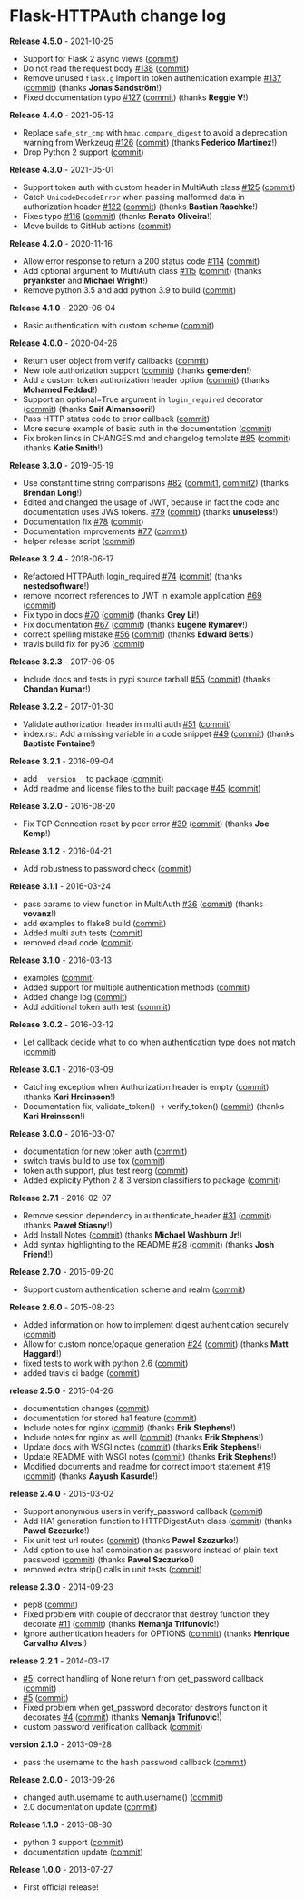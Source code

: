 # Flask-HTTPAuth change log

**Release 4.5.0** - 2021-10-25

- Support for Flask 2 async views ([commit](https://github.com/miguelgrinberg/flask-httpauth/commit/dc6de2dc9e1203e42d2763a0914e16ce96b74035))
- Do not read the request body [#138](https://github.com/miguelgrinberg/flask-httpauth/issues/138) ([commit](https://github.com/miguelgrinberg/flask-httpauth/commit/d8b5e37c960263717117ae469f083d65e0f50972))
- Remove unused `flask.g` import in token authentication example [#137](https://github.com/miguelgrinberg/flask-httpauth/issues/137) ([commit](https://github.com/miguelgrinberg/flask-httpauth/commit/7e5f9cf8167086e23e2d26c5d083a88e2e3b01ac)) (thanks **Jonas Sandström**!)
- Fixed documentation typo [#127](https://github.com/miguelgrinberg/flask-httpauth/issues/127) ([commit](https://github.com/miguelgrinberg/flask-httpauth/commit/14fb9d5692bcd04a5679c38b1a3cb54ae38ced21)) (thanks **Reggie V**!)

**Release 4.4.0** - 2021-05-13

- Replace `safe_str_cmp` with `hmac.compare_digest` to avoid a deprecation warning from Werkzeug [#126](https://github.com/miguelgrinberg/Flask-HTTPAuth/issues/126) ([commit](https://github.com/miguelgrinberg/Flask-HTTPAuth/commit/79e3ebf77f4ad6a56a02996a08c4517f61151d49)) (thanks **Federico Martinez**!)
- Drop Python 2 support ([commit](https://github.com/miguelgrinberg/Flask-HTTPAuth/commit/e690ce56827de9d669718fa5d0fcda63112f8008))

**Release 4.3.0** - 2021-05-01

- Support token auth with custom header in MultiAuth class [#125](https://github.com/miguelgrinberg/Flask-HTTPAuth/issues/125) ([commit](https://github.com/miguelgrinberg/Flask-HTTPAuth/commit/6509081c72a2f92c1500b3f09aa063441ea60031))
- Catch `UnicodeDecodeError` when passing malformed data in authorization header [#122](https://github.com/miguelgrinberg/Flask-HTTPAuth/issues/122) ([commit](https://github.com/miguelgrinberg/Flask-HTTPAuth/commit/538569f5895834a9f7b8d4dcfd543be6fbfca37e)) (thanks **Bastian Raschke**!)
- Fixes typo [#116](https://github.com/miguelgrinberg/Flask-HTTPAuth/issues/116) ([commit](https://github.com/miguelgrinberg/Flask-HTTPAuth/commit/9b4659e47b7e05a630f91b7e9471feef5111b503)) (thanks **Renato Oliveira**!)
- Move builds to GitHub actions ([commit](https://github.com/miguelgrinberg/Flask-HTTPAuth/commit/588b277cae820a680199e0acf5a97e2be50c6f6c))

**Release 4.2.0** - 2020-11-16

- Allow error response to return a 200 status code [#114](https://github.com/miguelgrinberg/Flask-HTTPAuth/issues/114) ([commit](https://github.com/miguelgrinberg/Flask-HTTPAuth/commit/f3e6a5754e89cda30fa88ef8b9dfa31e1697a688))
- Add optional argument to MultiAuth class [#115](https://github.com/miguelgrinberg/Flask-HTTPAuth/issues/115) ([commit](https://github.com/miguelgrinberg/Flask-HTTPAuth/commit/e3c6e5fb0481c14c326460408c2d0d038adf7ddc)) (thanks **pryankster** and **Michael Wright**!)
- Remove python 3.5 and add python 3.9 to build ([commit](https://github.com/miguelgrinberg/Flask-HTTPAuth/commit/507a7c0bfdf7da3bfb6a0cff9624295cf1119986))

**Release 4.1.0** - 2020-06-04

- Basic authentication with custom scheme ([commit](https://github.com/miguelgrinberg/Flask-HTTPAuth/commit/1aaf872716cb46330fd49e89663da1a568e54f0b))

**Release 4.0.0** - 2020-04-26

- Return user object from verify callbacks ([commit](https://github.com/miguelgrinberg/Flask-HTTPAuth/commit/51748c24f5aa53175b0f2712b814f7ea581f04e4))
- New role authorization support ([commit](https://github.com/miguelgrinberg/Flask-HTTPAuth/commit/8178f6dd74dab47b993ba532dd12f0cfdb5799f1)) (thanks **gemerden**!)
- Add a custom token authorization header option ([commit](https://github.com/miguelgrinberg/Flask-HTTPAuth/commit/575b46ade7188152e1b82de84be949bf3f8a300b)) (thanks **Mohamed Feddad**!)
- Support an optional=True argument in `login_required` decorator ([commit](https://github.com/miguelgrinberg/Flask-HTTPAuth/commit/8ecbb1157822360f5bdb24231fd50f25a6247620)) (thanks **Saif Almansoori**!)
- Pass HTTP status code to error callback ([commit](https://github.com/miguelgrinberg/Flask-HTTPAuth/commit/fc8bcd6772b53ef5cc14cd4c6199d63cd2c71f30))
- More secure example of basic auth in the documentation ([commit](https://github.com/miguelgrinberg/Flask-HTTPAuth/commit/0043e138cd99c7e9fa179ee30ad2283f9b8c704f))
- Fix broken links in CHANGES.md and changelog template [#85](https://github.com/miguelgrinberg/Flask-HTTPAuth/issues/85) ([commit](https://github.com/miguelgrinberg/Flask-HTTPAuth/commit/96fafd43c2d0275f2d4042e95faefce24183ec02)) (thanks **Katie Smith**!)

**Release 3.3.0** - 2019-05-19

- Use constant time string comparisons [#82](https://github.com/miguelgrinberg/Flask-HTTPAuth/issues/82) ([commit1](https://github.com/miguelgrinberg/Flask-HTTPAuth/commit/788d42ea9c4d536af628e0e7f4cb1fb84fc59a8e), [commit2](https://github.com/miguelgrinberg/Flask-HTTPAuth/commit/97f0e641a6d5eb34054de1ca255e932313d441ee)) (thanks **Brendan Long**!)
- Edited and changed the usage of JWT, because in fact the code and documentation uses JWS tokens. [#79](https://github.com/miguelgrinberg/Flask-HTTPAuth/issues/79) ([commit](https://github.com/miguelgrinberg/Flask-HTTPAuth/commit/3f743c661e281d728bd2f98af8cca000a975bb8a)) (thanks **unuseless**!)
- Documentation fix [#78](https://github.com/miguelgrinberg/Flask-HTTPAuth/issues/78) ([commit](https://github.com/miguelgrinberg/Flask-HTTPAuth/commit/c38c52326b78c91d4410f347abcd8bc49cc63ca4))
- Documentation improvements [#77](https://github.com/miguelgrinberg/Flask-HTTPAuth/issues/77) ([commit](https://github.com/miguelgrinberg/Flask-HTTPAuth/commit/ce5e5b4c9e8b748eba886ded5180e1e5d5036528))
- helper release script ([commit](https://github.com/miguelgrinberg/Flask-HTTPAuth/commit/7276d8db4b695645b01f3275addbec10418da63d))

**Release 3.2.4** - 2018-06-17

- Refactored HTTPAuth login_required [#74](https://github.com/miguelgrinberg/Flask-HTTPAuth/issues/74) ([commit](https://github.com/miguelgrinberg/Flask-HTTPAuth/commit/68ee1e7a92355ba0f3f9b48c9489a67ab762e106)) (thanks **nestedsoftware**!)
- remove incorrect references to JWT in example application [#69](https://github.com/miguelgrinberg/Flask-HTTPAuth/issues/69) ([commit](https://github.com/miguelgrinberg/Flask-HTTPAuth/commit/a310b78db2b947ab70f3fc35c1a586d822acc7ca))
- Fix typo in docs [#70](https://github.com/miguelgrinberg/Flask-HTTPAuth/issues/70) ([commit](https://github.com/miguelgrinberg/Flask-HTTPAuth/commit/b6457ae5648a50df75f3c40af4b4b3f0155fc25f)) (thanks **Grey Li**!)
- Fix documentation [#67](https://github.com/miguelgrinberg/Flask-HTTPAuth/issues/67) ([commit](https://github.com/miguelgrinberg/Flask-HTTPAuth/commit/9bd8f4b4f3574c7ef3e2fb9596bc9e9981275011)) (thanks **Eugene Rymarev**!)
- correct spelling mistake [#56](https://github.com/miguelgrinberg/Flask-HTTPAuth/issues/56) ([commit](https://github.com/miguelgrinberg/Flask-HTTPAuth/commit/f7c5bbd1b3a53080171bbdc5f1f1842f7a825f6a)) (thanks **Edward Betts**!)
- travis build fix for py36 ([commit](https://github.com/miguelgrinberg/Flask-HTTPAuth/commit/6e7f32984bda8b82200793c1b3ec44ff3df3ad2b))

**Release 3.2.3** - 2017-06-05

- Include docs and tests in pypi source tarball [#55](https://github.com/miguelgrinberg/Flask-HTTPAuth/issues/55) ([commit](https://github.com/miguelgrinberg/Flask-HTTPAuth/commit/054810ee351148b14571ba0a89ec17a543c35078)) (thanks **Chandan Kumar**!)

**Release 3.2.2** - 2017-01-30

- Validate authorization header in multi auth [#51](https://github.com/miguelgrinberg/Flask-HTTPAuth/issues/51) ([commit](https://github.com/miguelgrinberg/Flask-HTTPAuth/commit/7a895d676a1b6998f58b61a177286b62dc2872f5))
- index.rst: Add a missing variable in a code snippet [#49](https://github.com/miguelgrinberg/Flask-HTTPAuth/issues/49) ([commit](https://github.com/miguelgrinberg/Flask-HTTPAuth/commit/f7fe976bbdc699e8bafaed729dfdd74d2b27d7db)) (thanks **Baptiste Fontaine**!)

**Release 3.2.1** - 2016-09-04

- add `__version__` to package ([commit](https://github.com/miguelgrinberg/Flask-HTTPAuth/commit/d188450987f226568fe0cdee0b6d480b375af64a))
- Add readme and license files to the built package [#45](https://github.com/miguelgrinberg/Flask-HTTPAuth/issues/45) ([commit](https://github.com/miguelgrinberg/Flask-HTTPAuth/commit/1c35bec606f147bb23725d6ff3b0411f06828492))

**Release 3.2.0** - 2016-08-20

- Fix TCP Connection reset by peer error [#39](https://github.com/miguelgrinberg/Flask-HTTPAuth/issues/39) ([commit](https://github.com/miguelgrinberg/Flask-HTTPAuth/commit/94f6c6d5a4866a43ff4f269eb351dce6232791a2)) (thanks **Joe Kemp**!)

**Release 3.1.2** - 2016-04-21

- Add robustness to password check ([commit](https://github.com/miguelgrinberg/Flask-HTTPAuth/commit/051fd88ee36a21a13255b4ec69e172c9ae4ad46d))

**Release 3.1.1** - 2016-03-24

- pass params to view function in MultiAuth [#36](https://github.com/miguelgrinberg/Flask-HTTPAuth/issues/36) ([commit](https://github.com/miguelgrinberg/Flask-HTTPAuth/commit/319974602e55529006b9a8a4fde04ef08e042e83)) (thanks **vovanz**!)
- add examples to flake8 build ([commit](https://github.com/miguelgrinberg/Flask-HTTPAuth/commit/61b1b71b3b29f2936ac6a2077883da1faeaad09f))
- Added multi auth tests ([commit](https://github.com/miguelgrinberg/Flask-HTTPAuth/commit/c443e7ebcc227fd3690c2cf943d414087d7b931d))
- removed dead code ([commit](https://github.com/miguelgrinberg/Flask-HTTPAuth/commit/4d2232e2a77f5e10e1731936f4ac64439049b220))

**Release 3.1.0** - 2016-03-13

- examples ([commit](https://github.com/miguelgrinberg/Flask-HTTPAuth/commit/609806a1c10264818e08ba0ce9b7babeaf101656))
- Added support for multiple authentication methods ([commit](https://github.com/miguelgrinberg/Flask-HTTPAuth/commit/6c3f94d9eda85b78a8c36cd5e05d6d9836bee2d0))
- Added change log ([commit](https://github.com/miguelgrinberg/Flask-HTTPAuth/commit/8b427b962114a6ef13badaf8f2f1b396c540955a))
- Add additional token auth test ([commit](https://github.com/miguelgrinberg/Flask-HTTPAuth/commit/29edb1948f086babbd1a9e0c87a0a35c05f0a63b))

**Release 3.0.2** - 2016-03-12

- Let callback decide what to do when authentication type does not match ([commit](https://github.com/miguelgrinberg/Flask-HTTPAuth/commit/b942f980970d2e387a80f68de4ea2bb8728b149c))

**Release 3.0.1** - 2016-03-09

- Catching exception when Authorization header is empty ([commit](https://github.com/miguelgrinberg/Flask-HTTPAuth/commit/88d073e05b56b810feb447d1c9cee7a9a9ac9b1b)) (thanks **Kari Hreinsson**!)
- Documentation fix, validate_token() -> verify_token() ([commit](https://github.com/miguelgrinberg/Flask-HTTPAuth/commit/f4b41d736311638978c95c9b5fd458063a009280)) (thanks **Kari Hreinsson**!)

**Release 3.0.0** - 2016-03-07

- documentation for new token auth ([commit](https://github.com/miguelgrinberg/Flask-HTTPAuth/commit/c0ae42df517a45be87f419cbb7f8002228a1e83c))
- switch travis build to use tox ([commit](https://github.com/miguelgrinberg/Flask-HTTPAuth/commit/00fdebce667e1dbbc5b342a21804cb6ab3b4f417))
- token auth support, plus test reorg ([commit](https://github.com/miguelgrinberg/Flask-HTTPAuth/commit/aac866de14c68a4d17d3098f8e96102e837add1d))
- Added explicity Python 2 & 3 version classifiers to package ([commit](https://github.com/miguelgrinberg/Flask-HTTPAuth/commit/a6f50e7be6f13bb814c47fe8a3a44cd34138f87e))

**Release 2.7.1** - 2016-02-07

- Remove session dependency in authenticate_header [#31](https://github.com/miguelgrinberg/Flask-HTTPAuth/issues/31) ([commit](https://github.com/miguelgrinberg/Flask-HTTPAuth/commit/8a84c52d2166e7fdfa26b89dfd2df3340787de94)) (thanks **Paweł Stiasny**!)
- Add Install Notes ([commit](https://github.com/miguelgrinberg/Flask-HTTPAuth/commit/0ff88331c9724999d8f283d79fe95de949e64438)) (thanks **Michael Washburn Jr**!)
- Add syntax highlighting to the README [#28](https://github.com/miguelgrinberg/Flask-HTTPAuth/issues/28) ([commit](https://github.com/miguelgrinberg/Flask-HTTPAuth/commit/5c058b5165cdbc6a869d68410ef2d25e7802d602)) (thanks **Josh Friend**!)

**Release 2.7.0** - 2015-09-20

- Support custom authentication scheme and realm ([commit](https://github.com/miguelgrinberg/Flask-HTTPAuth/commit/bf12f959bba24a2f3d7d799d1b57ef3a5f1001e8))

**Release 2.6.0** - 2015-08-23

- Added information on how to implement digest authentication securely ([commit](https://github.com/miguelgrinberg/Flask-HTTPAuth/commit/fb02625ca0f7694d8e744e0b3d2c8d4ffcc4d7cd))
- Allow for custom nonce/opaque generation [#24](https://github.com/miguelgrinberg/Flask-HTTPAuth/issues/24) ([commit](https://github.com/miguelgrinberg/Flask-HTTPAuth/commit/ddaa3b6461705d107655c7f87f90d7ba962d2a84)) (thanks **Matt Haggard**!)
- fixed tests to work with python 2.6 ([commit](https://github.com/miguelgrinberg/Flask-HTTPAuth/commit/5e85b27a06285fb5bd591f9f65a8a0bebc4a34f2))
- added travis ci badge ([commit](https://github.com/miguelgrinberg/Flask-HTTPAuth/commit/ef354fd07abd08137beba6362debdcb4ef23baf6))

**release 2.5.0** - 2015-04-26

- documentation changes ([commit](https://github.com/miguelgrinberg/Flask-HTTPAuth/commit/5c98ed8370355a60e22e017a79d5575adadb9c07))
- documentation for stored ha1 feature ([commit](https://github.com/miguelgrinberg/Flask-HTTPAuth/commit/37fd9288abb4f11abf9f93303d1bce4e6cfc3c19))
- Include notes for nginx ([commit](https://github.com/miguelgrinberg/Flask-HTTPAuth/commit/ed8b4a3c954240cde0c66af3d6dae37df48ba976)) (thanks **Erik Stephens**!)
- Include notes for nginx as well ([commit](https://github.com/miguelgrinberg/Flask-HTTPAuth/commit/5bccbae862cbf1ca7d02f717b076aca86b1456e5)) (thanks **Erik Stephens**!)
- Update docs with WSGI notes ([commit](https://github.com/miguelgrinberg/Flask-HTTPAuth/commit/9ddd55f0bcb793a49675274dc22ae15122a8a1ff)) (thanks **Erik Stephens**!)
- Update README with WSGI notes ([commit](https://github.com/miguelgrinberg/Flask-HTTPAuth/commit/af5fa26dc73d401de7760ba3dcd61828c2e548dd)) (thanks **Erik Stephens**!)
- Modified documents and readme for correct import statement [#19](https://github.com/miguelgrinberg/Flask-HTTPAuth/issues/19) ([commit](https://github.com/miguelgrinberg/Flask-HTTPAuth/commit/b75737593f3d97b18620440e7e41ee9b71b23f11)) (thanks **Aayush Kasurde**!)

**release 2.4.0** - 2015-03-02

- Support anonymous users in verify_password callback ([commit](https://github.com/miguelgrinberg/Flask-HTTPAuth/commit/5c5396bbb7af540a7aff786ce3282657566045f2))
- Add HA1 generation function to HTTPDigestAuth class ([commit](https://github.com/miguelgrinberg/Flask-HTTPAuth/commit/4f4aed3ed3fa5e96a1a052e4414f14d1fc49b8bb)) (thanks **Pawel Szczurko**!)
- Fix unit test url routes ([commit](https://github.com/miguelgrinberg/Flask-HTTPAuth/commit/a490a521a17313ce82bfe886912b1620166eb6dd)) (thanks **Pawel Szczurko**!)
- Add option to use ha1 combination as password instead of plain text password ([commit](https://github.com/miguelgrinberg/Flask-HTTPAuth/commit/c84429f541ed0069f40fb901dcb3df44b801c9a5)) (thanks **Pawel Szczurko**!)
- removed extra strip() calls in unit tests ([commit](https://github.com/miguelgrinberg/Flask-HTTPAuth/commit/fc34cc5020168ca3824cc4a740b2010bb3132abf))

**release 2.3.0** - 2014-09-23

- pep8 ([commit](https://github.com/miguelgrinberg/Flask-HTTPAuth/commit/4657d5b37e50483ecccabf0887ea417d3b94ea0a))
- Fixed problem with couple of decorator that destroy function they decorate [#11](https://github.com/miguelgrinberg/Flask-HTTPAuth/issues/11) ([commit](https://github.com/miguelgrinberg/Flask-HTTPAuth/commit/0adf45bec7e5fb04a0e14e13396fd867879026b4)) (thanks **Nemanja Trifunovic**!)
- Ignore authentication headers for OPTIONS ([commit](https://github.com/miguelgrinberg/Flask-HTTPAuth/commit/044b7d4a44425a4b9d02280b80988e8986641a0d)) (thanks **Henrique Carvalho Alves**!)

**release 2.2.1** - 2014-03-17

- [#5](https://github.com/miguelgrinberg/Flask-HTTPAuth/issues/5): correct handling of None return from get_password callback ([commit](https://github.com/miguelgrinberg/Flask-HTTPAuth/commit/b94dc8e5fb6c914fdf971085b329bf9ad848a8f5))
- [#5](https://github.com/miguelgrinberg/Flask-HTTPAuth/issues/5) ([commit](https://github.com/miguelgrinberg/Flask-HTTPAuth/commit/051195d68d8aaf6d9e53d14d69a59afd84f24821))
- Fixed problem when get_password decorator destroys function it decorates [#4](https://github.com/miguelgrinberg/Flask-HTTPAuth/issues/4) ([commit](https://github.com/miguelgrinberg/Flask-HTTPAuth/commit/0cbee173e96f8e1a533e7d82b5b1fa1bfce3cd04)) (thanks **Nemanja Trifunovic**!)
- custom password verification callback ([commit](https://github.com/miguelgrinberg/Flask-HTTPAuth/commit/33d60f21a6e64f1b2df24ea5035164110979d8ab))

**version 2.1.0** - 2013-09-28

- pass the username to the hash password callback ([commit](https://github.com/miguelgrinberg/Flask-HTTPAuth/commit/13075ec4dbe4cb733f4f433e1e25e8a180fce1f6))

**Release 2.0.0** - 2013-09-26

- changed auth.username to auth.username() ([commit](https://github.com/miguelgrinberg/Flask-HTTPAuth/commit/5168a5f703552ec092e3fef9e087052e35fb6ff0))
- 2.0 documentation update ([commit](https://github.com/miguelgrinberg/Flask-HTTPAuth/commit/e668f59cb674e45891b7d9548e5af3028f2fd22d))

**Release 1.1.0** - 2013-08-30

- python 3 support ([commit](https://github.com/miguelgrinberg/Flask-HTTPAuth/commit/c13ff0a4c1e5922a635ea7c877a2ef6079ddb4e6))
- documentation update ([commit](https://github.com/miguelgrinberg/Flask-HTTPAuth/commit/c468e1c084e5c25dcaa85b45e5abeb88fbc09420))

**Release 1.0.0** - 2013-07-27

- First official release!
